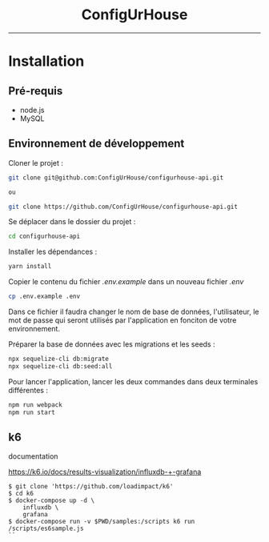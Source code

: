 <div align="center">
    <h1>ConfigUrHouse</h1>
</div>

---

# Installation

## Pré-requis

- node.js
- MySQL

## Environnement de développement

Cloner le projet :

```bash
git clone git@github.com:ConfigUrHouse/configurhouse-api.git

ou

git clone https://github.com/ConfigUrHouse/configurhouse-api.git
```

Se déplacer dans le dossier du projet :

```bash
cd configurhouse-api
```

Installer les dépendances :

```bash
yarn install
```

Copier le contenu du fichier _.env.example_ dans un nouveau fichier _.env_

```bash
cp .env.example .env
```

Dans ce fichier il faudra changer le nom de base de données, l'utilisateur, le mot de passe qui seront utilisés par l'application en fonciton de votre environnement.

Préparer la base de données avec les migrations et les seeds :

```bash
npx sequelize-cli db:migrate
npx sequelize-cli db:seed:all
```

Pour lancer l'application, lancer les deux commandes dans deux terminales différentes :

```bash
npm run webpack
npm run start
```

## k6

documentation

https://k6.io/docs/results-visualization/influxdb-+-grafana

```
$ git clone 'https://github.com/loadimpact/k6'
$ cd k6
$ docker-compose up -d \
    influxdb \
    grafana
$ docker-compose run -v $PWD/samples:/scripts k6 run /scripts/es6sample.js
``
```
